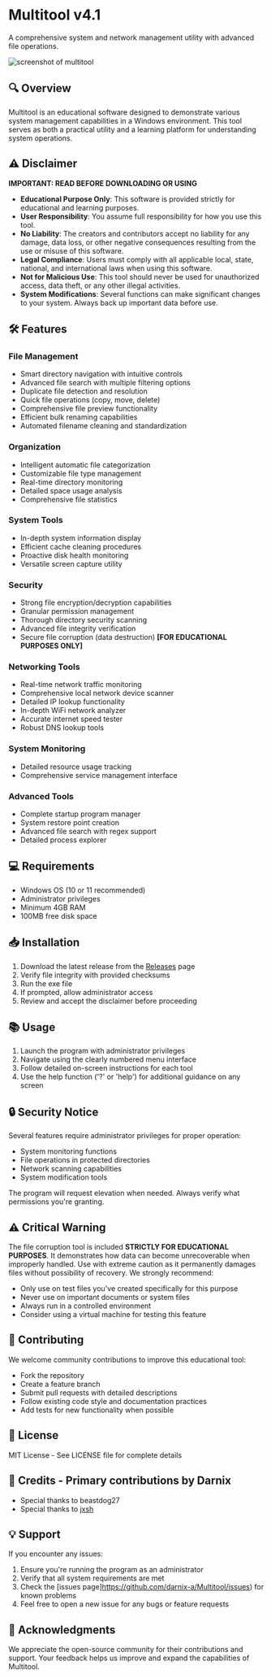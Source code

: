 # Multitool v4.1

A comprehensive system and network management utility with advanced file operations.

![screenshot of multitool](https://github.com/Darnix-a/Multitool/blob/main/multitool%20v4.1.png)

## 🔍 Overview

Multitool is an educational software designed to demonstrate various system management capabilities in a Windows environment. This tool serves as both a practical utility and a learning platform for understanding system operations.

## ⚠️ Disclaimer

**IMPORTANT: READ BEFORE DOWNLOADING OR USING**

- **Educational Purpose Only**: This software is provided strictly for educational and learning purposes.
- **User Responsibility**: You assume full responsibility for how you use this tool.
- **No Liability**: The creators and contributors accept no liability for any damage, data loss, or other negative consequences resulting from the use or misuse of this software.
- **Legal Compliance**: Users must comply with all applicable local, state, national, and international laws when using this software.
- **Not for Malicious Use**: This tool should never be used for unauthorized access, data theft, or any other illegal activities.
- **System Modifications**: Several functions can make significant changes to your system. Always back up important data before use.

## 🛠️ Features

### File Management
- Smart directory navigation with intuitive controls
- Advanced file search with multiple filtering options
- Duplicate file detection and resolution
- Quick file operations (copy, move, delete)
- Comprehensive file preview functionality
- Efficient bulk renaming capabilities
- Automated filename cleaning and standardization

### Organization
- Intelligent automatic file categorization
- Customizable file type management
- Real-time directory monitoring
- Detailed space usage analysis
- Comprehensive file statistics

### System Tools
- In-depth system information display
- Efficient cache cleaning procedures
- Proactive disk health monitoring
- Versatile screen capture utility

### Security
- Strong file encryption/decryption capabilities
- Granular permission management
- Thorough directory security scanning
- Advanced file integrity verification
- Secure file corruption (data destruction) **[FOR EDUCATIONAL PURPOSES ONLY]**

### Networking Tools
- Real-time network traffic monitoring
- Comprehensive local network device scanner
- Detailed IP lookup functionality
- In-depth WiFi network analyzer
- Accurate internet speed tester
- Robust DNS lookup tools

### System Monitoring
- Detailed resource usage tracking 
- Comprehensive service management interface

### Advanced Tools
- Complete startup program manager
- System restore point creation
- Advanced file search with regex support
- Detailed process explorer

## 💻 Requirements
- Windows OS (10 or 11 recommended)
- Administrator privileges
- Minimum 4GB RAM
- 100MB free disk space

## 📥 Installation 

1. Download the latest release from the [Releases](https://github.com/Darnix-a/Multitool/releases) page
2. Verify file integrity with provided checksums
3. Run the exe file
4. If prompted, allow administrator access 
5. Review and accept the disclaimer before proceeding

## 📚 Usage

1. Launch the program with administrator privileges
2. Navigate using the clearly numbered menu interface
3. Follow detailed on-screen instructions for each tool
4. Use the help function ('?' or 'help') for additional guidance on any screen

## 🔒 Security Notice

Several features require administrator privileges for proper operation:
- System monitoring functions
- File operations in protected directories
- Network scanning capabilities
- System modification tools

The program will request elevation when needed. Always verify what permissions you're granting.

## ⚠️ Critical Warning

The file corruption tool is included **STRICTLY FOR EDUCATIONAL PURPOSES**. It demonstrates how data can become unrecoverable when improperly handled. Use with extreme caution as it permanently damages files without possibility of recovery. We strongly recommend:

- Only use on test files you've created specifically for this purpose
- Never use on important documents or system files
- Always run in a controlled environment
- Consider using a virtual machine for testing this feature

## 🤝 Contributing

We welcome community contributions to improve this educational tool:
- Fork the repository
- Create a feature branch
- Submit pull requests with detailed descriptions
- Follow existing code style and documentation practices
- Add tests for new functionality when possible

## 📄 License

MIT License - See LICENSE file for complete details

## 👏 Credits - Primary contributions by Darnix
- Special thanks to beastdog27
- Special thanks to [jxsh](https://github.com/jxshuaa)
## 💡 Support

If you encounter any issues:
1. Ensure you're running the program as an administrator
2. Verify that all system requirements are met
3. Check the [issues page]https://github.com/darnix-a/Multitool/issues) for known problems
4. Feel free to open a new issue for any bugs or feature requests

## 🌟 Acknowledgments

We appreciate the open-source community for their contributions and support. Your feedback helps us improve and expand the capabilities of Multitool.
